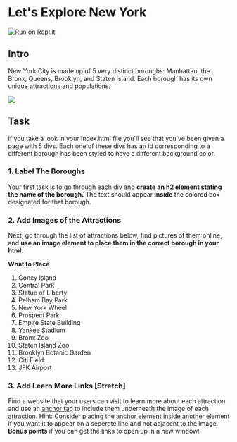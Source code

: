 # Let's Explore New York

[![Run on Repl.it](https://repl.it/badge/github/upperlinecode/NYC_Boroughs_Lab)](https://repl.it/github/upperlinecode/NYC_Boroughs_Lab)

## Intro
New York City is made up of 5 very distinct boroughs: Manhattan, the Bronx, Queens, Brooklyn, and Staten Island. Each borough has its own unique attractions and populations.

![](https://media.giphy.com/media/3o7WTNr17rDCFsbOAU/giphy.gif)

## Task
If you take a look in your index.html file you'll see that you've been given a page with 5 divs. Each one of these divs has an id corresponding to a different borough has been styled to have a different background color.

### 1. Label The Boroughs
Your first task is to go through each div and **create an h2 element stating the name of the borough.** The text should appear **inside** the colored box designated for that borough.

### 2. Add Images of the Attractions 
Next, go through the list of attractions below, find pictures of them online, and **use an image element to place them in the correct borough in your html.**

**What to Place**

1. Coney Island
2. Central Park  
3. Statue of Liberty
4. Pelham Bay Park
5. New York Wheel
6. Prospect Park
7. Empire State Building
8. Yankee Stadium
9. Bronx Zoo
10. Staten Island Zoo
11. Brooklyn Botanic Garden
12. Citi Field
13. JFK Airport


### 3. Add Learn More Links [Stretch]
Find a website that your users can visit to learn more about each attraction and use an [anchor tag](https://www.w3schools.com/tags/tag_a.asp) to include them underneath the image of each attraction. 
Hint: Consider placing the anchor element inside another element if you want it to appear on a seperate line and not adjacent to the image. 
**Bonus points** if you can get the links to open up in a new window!


